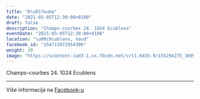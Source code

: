 ```yaml
---
title: "D\u017euma"
date: "2021-03-05T12:30:00+0100"
draft: false
description: "Champs-courbes 24. 1024 Ecublens"
eventDate: "2021-03-05T12:30:00+0100"
location: "\u00c9cublens, Vaud"
facebook_id: "254713972954306"
weight: 30
image: "https://scontent-iad3-1.xx.fbcdn.net/v/t1.6435-9/155294275_3695079563921169_4909597834044538694_n.jpg?_nc_cat=101&ccb=1-7&_nc_sid=9e60e4&_nc_ohc=01mURvt6BgUQ7kNvwHv15Tu&_nc_oc=AdmLEgOe9qDh4rEg-1ooZ3Nj7ehVNWdHodYm7rGDpe1bv-ZU6UjKY6sj1B3fiF4Vu7k&_nc_zt=23&_nc_ht=scontent-iad3-1.xx&edm=ABTKTjYEAAAA&_nc_gid=WyewJa_162RaIPZ7YRU26Q&oh=00_AfGCtz0znISXNO__Zpr24hAvF0o-tEwe-pUuwk8UNLB-YQ&oe=6830E61B"
---
```


Champs-courbes 24. 1024 Ecublens

---

Više informacija na [Facebook-u](https://facebook.com/events/254713972954306)